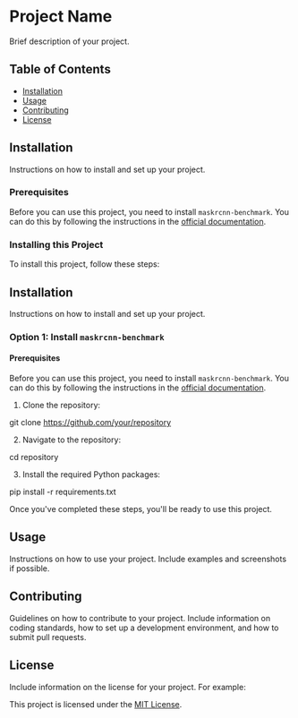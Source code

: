 # Project Name

Brief description of your project.

## Table of Contents

- [Installation](#installation)
- [Usage](#usage)
- [Contributing](#contributing)
- [License](#license)

## Installation

Instructions on how to install and set up your project.

### Prerequisites

Before you can use this project, you need to install `maskrcnn-benchmark`. You can do this by following the instructions in the [official documentation](https://github.com/facebookresearch/maskrcnn-benchmark#installation). 

### Installing this Project

To install this project, follow these steps:
## Installation

Instructions on how to install and set up your project.

### Option 1: Install `maskrcnn-benchmark`

#### Prerequisites

Before you can use this project, you need to install `maskrcnn-benchmark`. You can do this by following the instructions in the [official documentation](https://github.com/facebookresearch/maskrcnn-benchmark#installation). 

1. Clone the repository:

git clone https://github.com/your/repository

2. Navigate to the repository:

cd repository

3. Install the required Python packages:

pip install -r requirements.txt

Once you've completed these steps, you'll be ready to use this project.

## Usage

Instructions on how to use your project. Include examples and screenshots if possible.

## Contributing

Guidelines on how to contribute to your project. Include information on coding standards, how to set up a development environment, and how to submit pull requests.

## License

Include information on the license for your project. For example:

This project is licensed under the [MIT License](https://opensource.org/licenses/MIT).
